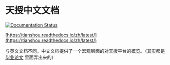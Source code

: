 # 天授中文文档

[![Documentation Status](https://readthedocs.org/projects/tianshou-docs-zh-cn/badge/?version=latest)](https://tianshou.readthedocs.io/zh/latest/)

[https://tianshou.readthedocs.io/zh/latest/](https://tianshou.readthedocs.io/zh/latest/)

与英文文档不同，中文文档提供了一个宏观层面的对天授平台的概览。（其实都是 [毕业论文](_static/thesis.pdf) 里面弄出来的）

